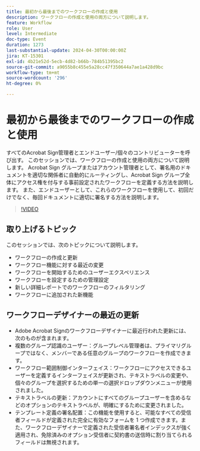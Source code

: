 ```yaml
---
title: 最初から最後までのワークフローの作成と使用
description: ワークフローの作成と使用の両方について説明します。
feature: Workflow
role: User
level: Intermediate
doc-type: Event
duration: 1273
last-substantial-update: 2024-04-30T00:00:00Z
jira: KT-15301
exl-id: 4b21e52d-5ecb-4d82-b66b-784b51395bc2
source-git-commit: a9055b8c455e5a28cc47f350644a7ae1a428d9bc
workflow-type: tm+mt
source-wordcount: '296'
ht-degree: 0%

---
```


# 最初から最後までのワークフローの作成と使用

すべてのAcrobat Sign管理者とエンドユーザー/個々のコントリビューターを呼び出す。 このセッションでは、ワークフローの作成と使用の両方について説明します。 Acrobat Sign グループまたはアカウント管理者として、署名用のドキュメントを適切な関係者に自動的にルーティングし、Acrobat Sign グループ全体にアクセス権を付与する事前設定されたワークフローを定義する方法を説明します。 また、エンドユーザーとして、これらのワークフローを使用して、初回だけでなく、毎回ドキュメントに適切に署名する方法を説明します。

>[!VIDEO](https://video.tv.adobe.com/v/3454899/?learn=on&captions=jpn)

## 取り上げるトピック

このセッションでは、次のトピックについて説明します。

* ワークフローの作成と更新
* ワークフロー機能に対する最近の変更
* ワークフローを開始するためのユーザーエクスペリエンス
* ワークフローを設定するための管理設定
* 新しい詳細レポートでのワークフローのフィルタリング
* ワークフローに追加された新機能

## ワークフローデザイナーの最近の更新

* Adobe Acrobat Signのワークフローデザイナーに最近行われた更新には、次のものが含まれます。
* 複数のグループ認識のユーザー：グループレベル管理者は、プライマリグループではなく、メンバーである任意のグループのワークフローを作成できます。
* ワークフロー範囲制御インターフェイス：ワークフローにアクセスできるユーザーを定義するインターフェイスが更新され、テキストラベルの変更や、個々のグループを選択するための単一の選択ドロップダウンメニューが使用されました。
* テキストラベルの更新：アカウントにすべてのグループユーザーを含めるなどのオプションのテキストラベルが、明確にするために変更されました。
* テンプレート定義の署名配置：この機能を使用すると、可能なすべての受信者フィールドが定義された完全に有効なフォームを 1 つ作成できます。また、ワークフローデザイナーで定義された受信者署名者インデックスが強く適用され、免除済みのオプション受信者に契約書の送信時に割り当てられるフィールドは無視されます。
